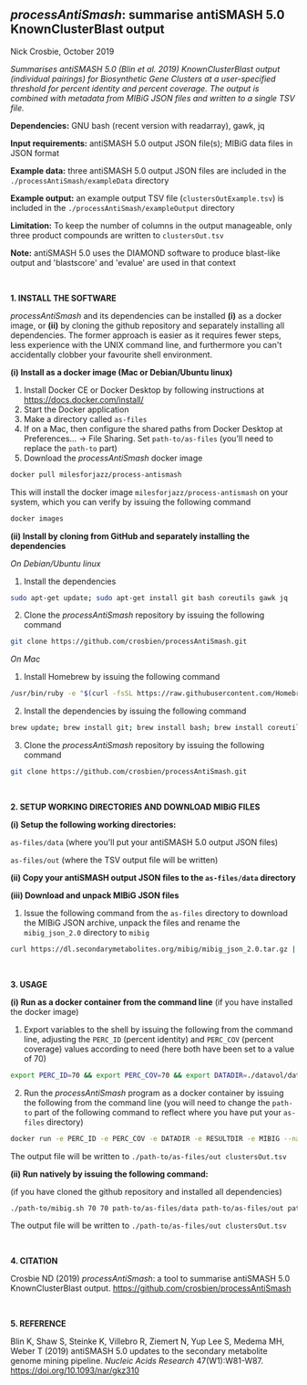 
## *processAntiSmash*: summarise antiSMASH 5.0 KnownClusterBlast output
Nick Crosbie, October 2019

*Summarises antiSMASH 5.0 (Blin et al. 2019) KnownClusterBlast output (individual pairings) for Biosynthetic Gene Clusters at a user-specified threshold for percent identity and percent coverage. The output is combined with metadata from MIBiG JSON files and written to a single TSV file.*

**Dependencies:** GNU bash (recent version with readarray), gawk, jq

**Input requirements:** antiSMASH 5.0 output JSON file(s); MIBiG data files in JSON format

**Example data:** three antiSMASH 5.0 output JSON files are included in the ```./processAntiSmash/exampleData``` directory

**Example output:** an example output TSV file (```clustersOutExample.tsv```) is included in the ```./processAntiSmash/exampleOutput``` directory

**Limitation:** To keep the number of columns in the output manageable, only three product compounds are written to ```clustersOut.tsv```

**Note:** antiSMASH 5.0 uses the DIAMOND software to produce blast-like output and 'blastscore' and 'evalue' are used in that context

<br>

**1. INSTALL THE SOFTWARE**

*processAntiSmash* and its dependencies can be installed **(i)** as a docker image, or **(ii)** by cloning the github repository and separately installing all dependencies. The former approach is easier as it requires fewer steps, less experience with the UNIX command line, and furthermore you can't accidentally clobber your favourite shell environment.

**(i) Install as a docker image (Mac or Debian/Ubuntu linux)**

1. Install Docker CE or Docker Desktop by following instructions at https://docs.docker.com/install/
2. Start the Docker application
3. Make a directory called ```as-files```
4. If on a Mac, then configure the shared paths from Docker Desktop at Preferences... -> File Sharing. Set ```path-to/as-files``` (you'll need to replace the ```path-to``` part)
5. Download the *processAntiSmash* docker image

```bash
docker pull milesforjazz/process-antismash
```

This will install the docker image ```milesforjazz/process-antismash``` on your system, which you can verify by issuing the following command

```bash
docker images
```

**(ii) Install by cloning from GitHub and separately installing the dependencies**

*On Debian/Ubuntu linux*

1. Install the dependencies

```bash
sudo apt-get update; sudo apt-get install git bash coreutils gawk jq
```

2. Clone the *processAntiSmash* repository by issuing the following command

```bash
git clone https://github.com/crosbien/processAntiSmash.git
```

*On Mac*

1. Install Homebrew by issuing the following command

```bash
/usr/bin/ruby -e "$(curl -fsSL https://raw.githubusercontent.com/Homebrew/install/master/install)"
```
2. Install the dependencies by issuing the following command

```bash
brew update; brew install git; brew install bash; brew install coreutils; brew install gawk; brew install jq
```
3. Clone the *processAntiSmash* repository by issuing the following command

```bash
git clone https://github.com/crosbien/processAntiSmash.git
```

<br>

**2. SETUP WORKING DIRECTORIES AND DOWNLOAD MIBiG FILES**

**(i) Setup the following working directories:**

```as-files/data``` (where you'll put your antiSMASH 5.0 output JSON files)

```as-files/out``` (where the TSV output file will be written)

**(ii) Copy your antiSMASH output JSON files to the ```as-files/data``` directory**

**(iii) Download and unpack MIBiG JSON files**

1. Issue the following command from the ``as-files`` directory to download the MIBiG JSON archive, unpack the files and rename the ```mibig_json_2.0``` directory to ```mibig``` 

```bash
curl https://dl.secondarymetabolites.org/mibig/mibig_json_2.0.tar.gz | tar xvz; mv mibig_json_2.0 mibig 
```

<br>

**3. USAGE**

**(i) Run as a docker container from the command line** (if you have installed the docker image)

1. Export variables to the shell by issuing the following from the command line, adjusting the ```PERC_ID``` (percent identity) and ```PERC_COV``` (percent coverage) values according to need (here both have been set to a value of 70)

```bash
export PERC_ID=70 && export PERC_COV=70 && export DATADIR=./datavol/data && export RESULTDIR=./datavol/out export MIBIG=./datavol/mibig
```

2. Run the *processAntiSmash* program as a docker container by issuing the following from the command line (you will need to change the ``path-to`` part of the following command to reflect where you have put your ```as-files``` directory)

```bash 
docker run -e PERC_ID -e PERC_COV -e DATADIR -e RESULTDIR -e MIBIG --name processAntiSmash --rm -v /path-to/as-files:/datavol milesforjazz/process-antismash
```

 The output file will be written to ```./path-to/as-files/out clustersOut.tsv```

**(ii) Run natively by issuing the following command:**

(if you have cloned the github repository and installed all dependencies) 

```bash
./path-to/mibig.sh 70 70 path-to/as-files/data path-to/as-files/out path-to/as-files/mibig_json_2.0
```


 The output file will be written to ```./path-to/as-files/out clustersOut.tsv```

<br>

**4. CITATION**

Crosbie ND (2019) *processAntiSmash*: a tool to summarise antiSMASH 5.0 KnownClusterBlast output. https://github.com/crosbien/processAntiSmash

<br>

**5. REFERENCE** 

Blin K, Shaw S, Steinke K, Villebro R, Ziemert N, Yup Lee S, Medema MH, Weber T (2019) antiSMASH 5.0 updates to the secondary metabolite genome mining pipeline. *Nucleic Acids Research* 47(W1):W81-W87. https://doi.org/10.1093/nar/gkz310